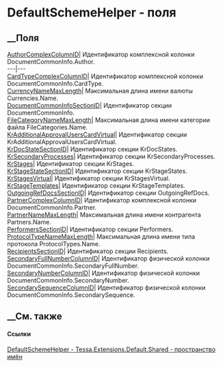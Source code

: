 # DefaultSchemeHelper - поля
##  __Поля
[AuthorComplexColumnID](F_Tessa_Extensions_Default_Shared_DefaultSchemeHelper_AuthorComplexColumnID.htm)|
Идентификатор комплексной колонки DocumentCommonInfo.Author.  
---|---  
[CardTypeComplexColumnID](F_Tessa_Extensions_Default_Shared_DefaultSchemeHelper_CardTypeComplexColumnID.htm)|
Идентификатор комплексной колонки DocumentCommonInfo.CardType.  
[CurrencyNameMaxLength](F_Tessa_Extensions_Default_Shared_DefaultSchemeHelper_CurrencyNameMaxLength.htm)|
Максимальная длина имени валюты Currencies.Name.  
[DocumentCommonInfoSectionID](F_Tessa_Extensions_Default_Shared_DefaultSchemeHelper_DocumentCommonInfoSectionID.htm)|
Идентификатор секции DocumentCommonInfo.  
[FileCategoryNameMaxLength](F_Tessa_Extensions_Default_Shared_DefaultSchemeHelper_FileCategoryNameMaxLength.htm)|
Максимальная длина имени категории файла FileCategories.Name.  
[KrAdditionalApprovalUsersCardVirtual](F_Tessa_Extensions_Default_Shared_DefaultSchemeHelper_KrAdditionalApprovalUsersCardVirtual.htm)|
Идентификатор секции KrAdditionalApprovalUsersCardVirtual.  
[KrDocStateSectionID](F_Tessa_Extensions_Default_Shared_DefaultSchemeHelper_KrDocStateSectionID.htm)|
Идентификатор секции KrDocStates.  
[KrSecondaryProcesses](F_Tessa_Extensions_Default_Shared_DefaultSchemeHelper_KrSecondaryProcesses.htm)|
Идентификатор секции KrSecondaryProcesses.  
[KrStages](F_Tessa_Extensions_Default_Shared_DefaultSchemeHelper_KrStages.htm)|
Идентификатор секции KrStages.  
[KrStageStateSectionID](F_Tessa_Extensions_Default_Shared_DefaultSchemeHelper_KrStageStateSectionID.htm)|
Идентификатор секции KrStageStates.  
[KrStagesVirtual](F_Tessa_Extensions_Default_Shared_DefaultSchemeHelper_KrStagesVirtual.htm)|
Идентификатор секции KrStagesVirtual.  
[KrStageTemplates](F_Tessa_Extensions_Default_Shared_DefaultSchemeHelper_KrStageTemplates.htm)|
Идентификатор секции KrStageTemplates.  
[OutgoingRefDocsSectionID](F_Tessa_Extensions_Default_Shared_DefaultSchemeHelper_OutgoingRefDocsSectionID.htm)|
Идентификатор секции OutgoingRefDocs.  
[PartnerComplexColumnID](F_Tessa_Extensions_Default_Shared_DefaultSchemeHelper_PartnerComplexColumnID.htm)|
Идентификатор комплексной колонки DocumentCommonInfo.Partner.  
[PartnerNameMaxLength](F_Tessa_Extensions_Default_Shared_DefaultSchemeHelper_PartnerNameMaxLength.htm)|
Максимальная длина имени контрагента Partners.Name.  
[PerformersSectionID](F_Tessa_Extensions_Default_Shared_DefaultSchemeHelper_PerformersSectionID.htm)|
Идентификатор секции Performers.  
[ProtocolTypeNameMaxLength](F_Tessa_Extensions_Default_Shared_DefaultSchemeHelper_ProtocolTypeNameMaxLength.htm)|
Максимальная длина имени типа протокола ProtocolTypes.Name.  
[RecipientsSectionID](F_Tessa_Extensions_Default_Shared_DefaultSchemeHelper_RecipientsSectionID.htm)|
Идентификатор секции Recipients.  
[SecondaryFullNumberColumnID](F_Tessa_Extensions_Default_Shared_DefaultSchemeHelper_SecondaryFullNumberColumnID.htm)|
Идентификатор физической колонки DocumentCommonInfo.SecondaryFullNumber.  
[SecondaryNumberColumnID](F_Tessa_Extensions_Default_Shared_DefaultSchemeHelper_SecondaryNumberColumnID.htm)|
Идентификатор физической колонки DocumentCommonInfo.SecondaryNumber.  
[SecondarySequenceColumnID](F_Tessa_Extensions_Default_Shared_DefaultSchemeHelper_SecondarySequenceColumnID.htm)|
Идентификатор физической колонки DocumentCommonInfo.SecondarySequence.  
## __См. также
#### Ссылки
[DefaultSchemeHelper -
](T_Tessa_Extensions_Default_Shared_DefaultSchemeHelper.htm)
[Tessa.Extensions.Default.Shared - пространство
имён](N_Tessa_Extensions_Default_Shared.htm)
